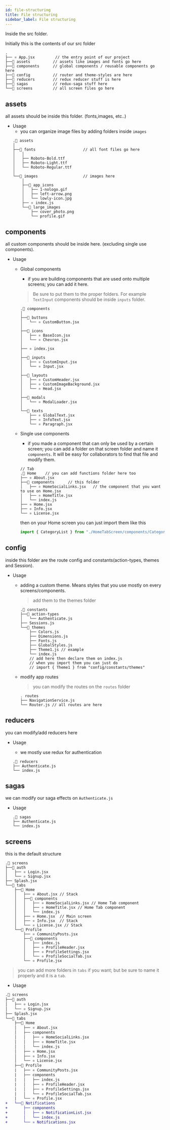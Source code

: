 ```yaml
---
id: file-structuring
title: File structuring
sidebar_label: File structuring
---
```


Inside the src folder.

Initially this is the contents of our src folder

```
.
├── ⚛ App.jsx         // the entry point of our project
├──📁 assets          // assets like images and fonts go here
├──📁 components      // global components / reusable components go here
├──📁 config          // router and theme-styles are here
├──📁 reducers        // redux reducer stuff is here
├──📁 sagas           // redux-saga stuff here
└──📁 screens         // all screen files go here
```

## assets

  all assets should be inside this folder. (fonts,images, etc..)

  - Usage
    - you can organize image files by adding folders inside `images`
    ```
    .📁 assets
    │
    ├──📁 fonts                     // all font files go here
    │   │
    │   ├── Roboto-Bold.ttf
    │   ├── Roboto-Light.ttf
    │   └── Roboto-Regular.ttf
    │
    └──📁 images                    // images here
        │
        ├──📁 app_icons
        │   ├── 1-nologo.gif
        │   ├── left-arrow.png
        │   └── lowly-icon.jpg
        ├── ⚛ index.js
        └──📁 large_images
            ├── cover_photo.png
            └── profile.gif
    ```

## components

  all custom components should be inside here. (excluding single use components).

  - Usage
    - Global components
      - if you are building components that are used onto multiple screens; you can add it here.
      > Be sure to put them to the proper folders. For example `TextInput` components should be inside `inputs` folder.

      ```
      .📁 components
      │
      ├──📁 buttons
      │   └── ⚛ CustomButton.jsx
      │
      ├──📁 icons
      │   ├── ⚛ BaseIcon.jsx
      │   └── ⚛ Chevron.jsx
      │
      ├── ⚛ index.jsx
      │
      ├──📁 inputs
      │   ├── ⚛ CustomInput.jsx
      │   └── ⚛ Input.jsx
      │
      ├──📁 layouts
      │   ├── ⚛ CustomHeader.jsx
      │   ├── ⚛ CustomImageBackground.jsx
      │   └── ⚛ Head.jsx
      │
      ├──📁 modals
      │   └── ⚛ ModalLoader.jsx
      │
      └──📁 texts
          ├── ⚛ GlobalText.jsx
          ├── ⚛ InfoText.jsx
          └── ⚛ Paragraph.jsx
      ```
    
    - Single use components
      - if you made a component that can only be used by a certain screen; you can add a folder on that screen folder and name it `components`. It will be easy for collaborators to find that file and modify them.

      ```
      // Tab
      .📁 Home    // you can add functions folder here too
      ├── ⚛ About.jsx
      ├──📁 components      // this folder
      │   ├── ⚛ HomeSocialLinks.jsx   // the component that you want to use on Home.jsx
      │   ├── ⚛ HomeTitle.jsx
      │   └── index.js
      ├── ⚛ Home.jsx
      ├── ⚛ Info.jsx
      └── ⚛ License.jsx
      ```
      then on your Home screen you can just import them like this
      ```js
      import { CategoryList } from "./HomeTabScreen/components/CategoryList";
      ```

## config

  inside this folder are the route config and constants(action-types, themes and Session).

  - Usage
    - adding a custom theme. Means styles that you use mostly on every screens/components.
      > add them to the themes folder

      ```
      .📁 constants
      ├──📁 action-types
      │   └── Authenticate.js
      ├── Sessions.js
      └──📁 themes
          ├── Colors.js
          ├── Dimensions.js
          ├── Fonts.js
          ├── GlobalStyles.js
          ├── Theme1.js // example
          └── index.js
          // add here then declare them on index.js
          // when you import them you can just do
          // import { Theme1 } from "config/constants/themes"
      ```
    
    - modify app routes
      > you can modify the routes on the `routes` folder

      ```
      . routes
      ├── NavigationService.js
      └── Router.js // all routes are here
      ```

## reducers

  you can modify/add reducers here

  - Usage
    - we mostly use redux for authentication

    ```
    .📁 reducers
    ├── Authenticate.js
    └── index.js

    ```

## sagas

  we can modify our saga effects on `Authenticate.js`

  - Usage
  
    ```
    .📁 sagas
    ├── Authenticate.js
    └── index.js
    ```

## screens

  this is the default structure
    
  ```
  .📁 screens
  ├──📁 auth
  │   ├── ⚛ Login.jsx
  │   └── ⚛ Signup.jsx
  ├── Splash.jsx
  └──📁 tabs
      ├──📁 Home
      │   ├── ⚛ About.jsx // Stack
      │   ├──📁 components
      │   │   ├── ⚛ HomeSocialLinks.jsx // Home Tab component
      │   │   ├── ⚛ HomeTitle.jsx // Home Tab component
      │   │   └── index.js
      │   ├── ⚛ Home.jsx  // Main screen
      │   ├── ⚛ Info.jsx  // Stack
      │   └── ⚛ License.jsx // Stack
      └──📁 Profile
          ├── ⚛ CommunityPosts.jsx
          ├──📁 components
          │   ├── index.js
          │   ├── ⚛ ProfileHeader.jsx
          │   ├── ⚛ ProfileSettings.jsx
          │   └── ⚛ ProfileSocialTab.jsx
          └── ⚛ Profile.jsx
  ```
  > you can add more folders in `tabs` if you want; but be sure to name it properly and it is a `tab`.

  - Usage
  ```diff
  .📁 screens
  ├──📁 auth
  │   ├── ⚛ Login.jsx
  │   └── ⚛ Signup.jsx
  ├── Splash.jsx
  └──📁 tabs
      ├──📁 Home
      │   ├── ⚛ About.jsx
      │   ├── components
      │   │   ├── ⚛ HomeSocialLinks.jsx
      │   │   ├── ⚛ HomeTitle.jsx
      │   │   └── index.js
      │   ├── ⚛ Home.jsx
      │   ├── ⚛ Info.jsx
      │   └── ⚛ License.jsx
      ├──📁 Profile
      |   ├── ⚛ CommunityPosts.jsx
      |   ├── components
      |   │   ├── index.js
      |   │   ├── ⚛ ProfileHeader.jsx
      |   │   ├── ⚛ ProfileSettings.jsx
      |   │   └── ⚛ ProfileSocialTab.jsx
      |   └── ⚛ Profile.jsx
  +   └──📁 Notifications
  +       ├── components
  +       │   ├── ⚛ NotificationList.jsx
  +       │   └── index.js
  +       └── ⚛ Notifications.jsx
  ```
